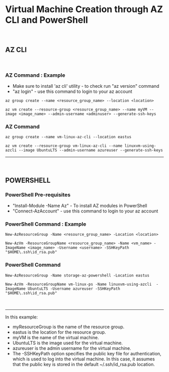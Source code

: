 # Virtual Machine Creation through AZ CLI and PowerShell

<br>

## AZ CLI

<br>

 ### AZ Command : Example

- Make sure to install 'az cli' utility - to check run "az version" command
- "az login" - use this command to login to your az account

```
az group create --name <resource_group_name> --location <location>
```
```
az vm create --resource-group <resource_group_name> --name myVM --image <image_name> --admin-username <adminuser> --generate-ssh-keys
```

### AZ Command 
```
az group create --name vm-linux-az-cli --location eastus
```
```
az vm create --resource-group vm-linux-az-cli --name linuxvm-using-azcli --image UbuntuLTS --admin-username azureuser --generate-ssh-keys
```

<hr>
<br>

## POWERSHELL

 ### PowerShell Pre-requisites

- "Install-Module -Name Az" - To install AZ modules in PowerShell
- "Connect-AzAccount" - use this command to login to your az account

 ### PowerShell Command : Example

```
New-AzResourceGroup -Name <resource_group_name> -Location <location>
```

```
New-AzVm -ResourceGroupName <resource_group_name> -Name <vm_name> -ImageName <image_name> -Username <username> -SSHKeyPath "$HOME\.ssh\id_rsa.pub"
  ```

 ### PowerShell Command

```
New-AzResourceGroup -Name storage-az-powershell -Location eastus
```
```
New-AzVm -ResourceGroupName vm-linux-ps -Name linuxvm-using-azcli  -ImageName UbuntuLTS -Username azureuser -SSHKeyPath "$HOME\.ssh\id_rsa.pub"
```

<br>

<hr>

In this example:

- myResourceGroup is the name of the resource group.
- eastus is the location for the resource group.
- myVM is the name of the virtual machine.
- UbuntuLTS is the image used for the virtual machine.
- azureuser is the admin username for the virtual machine.
- The -SSHKeyPath option specifies the public key file for authentication, which is used to log into the virtual machine. In this case, it assumes that the public key is stored in the default ~/.ssh/id_rsa.pub location.